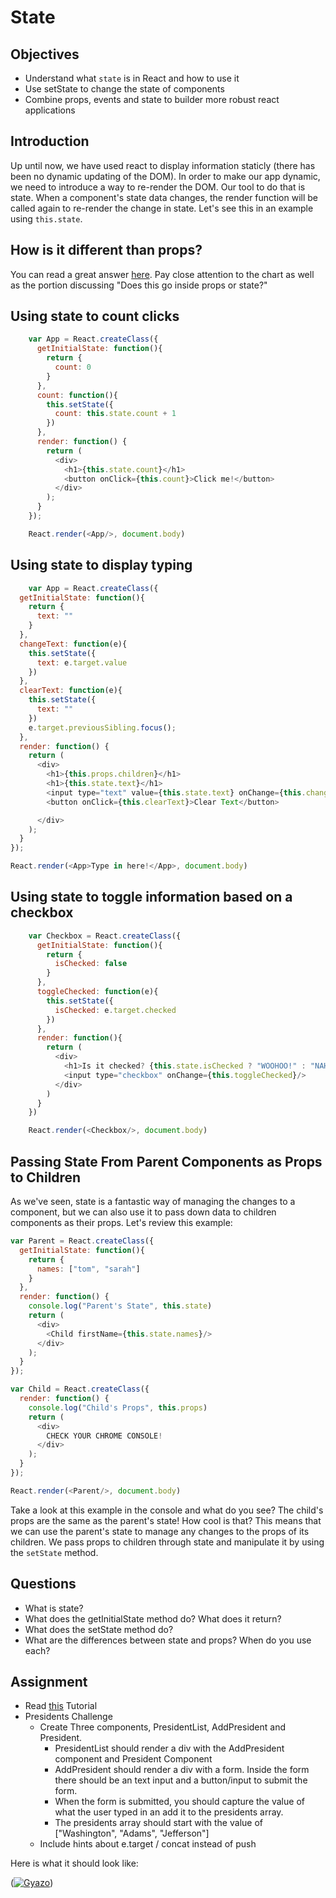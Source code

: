 # State

## Objectives

* Understand what `state` is in React and how to use it
* Use setState to change the state of components
* Combine props, events and state to builder more robust react applications

## Introduction

Up until now, we have used react to display information staticly (there has been no dynamic updating of the DOM). In order to make our app dynamic, we need to introduce a way to re-render the DOM. Our tool to do that is state. When a component's state data changes, the render function will be called again to re-render the change in state. Let's see this in an example using `this.state`.

## How is it different than props?

You can read a great answer [here](https://github.com/uberVU/react-guide/blob/master/props-vs-state.md). Pay close attention to the chart as well as the portion discussing "Does this go inside props or state?"

## Using state to count clicks

```js
    var App = React.createClass({
      getInitialState: function(){
        return {
          count: 0
        }
      },
      count: function(){
        this.setState({
          count: this.state.count + 1
        })
      },
      render: function() {
        return (
          <div>
            <h1>{this.state.count}</h1>
            <button onClick={this.count}>Click me!</button>
          </div>
        );
      }
    });

    React.render(<App/>, document.body)
```

## Using state to display typing

```js
    var App = React.createClass({
  getInitialState: function(){
    return {
      text: ""
    }
  },
  changeText: function(e){
    this.setState({
      text: e.target.value
    })
  },
  clearText: function(e){
    this.setState({
      text: ""
    })
    e.target.previousSibling.focus();
  },
  render: function() {
    return (
      <div>
        <h1>{this.props.children}</h1>
        <h1>{this.state.text}</h1>
        <input type="text" value={this.state.text} onChange={this.changeText} autoFocus/>
        <button onClick={this.clearText}>Clear Text</button>

      </div>
    );
  }
});

React.render(<App>Type in here!</App>, document.body)
```

## Using state to toggle information based on a checkbox 

```js
    var Checkbox = React.createClass({
      getInitialState: function(){
        return {
          isChecked: false
        }
      },
      toggleChecked: function(e){
        this.setState({
          isChecked: e.target.checked
        })
      },
      render: function(){
        return (
          <div>
            <h1>Is it checked? {this.state.isChecked ? "WOOHOO!" : "NAHHH"}</h1>
            <input type="checkbox" onChange={this.toggleChecked}/>
          </div>
        )
      }
    })

    React.render(<Checkbox/>, document.body)
```

## Passing State From Parent Components as Props to Children

As we've seen, state is a fantastic way of managing the changes to a component, but we can also use it to pass down data to children components as their props. Let's review this example:

```js
var Parent = React.createClass({
  getInitialState: function(){
    return {
      names: ["tom", "sarah"]
    }
  },
  render: function() {
    console.log("Parent's State", this.state)
    return (
      <div>
        <Child firstName={this.state.names}/>
      </div>
    );
  }
});

var Child = React.createClass({
  render: function() {
    console.log("Child's Props", this.props)
    return (
      <div>
        CHECK YOUR CHROME CONSOLE!
      </div>
    );
  }
});

React.render(<Parent/>, document.body)
```

Take a look at this example in the console and what do you see? The child's props are the same as the parent's state! How cool is that? This means that we can use the parent's state to manage any changes to the props of its children. We pass props to children through state and manipulate it by using the `setState` method.

## Questions

* What is state?
* What does the getInitialState method do? What does it return?
* What does the setState method do?
* What are the differences between state and props? When do you use each?

## Assignment

* Read [this](https://medium.com/react-tutorials/react-state-14a6d4f736f5) Tutorial
* Presidents Challenge
  - Create Three components, PresidentList, AddPresident and President. 
    + PresidentList should render a div with the AddPresident component and President Component 
    + AddPresident should render a div with a form. Inside the form there should be an text input and a button/input to submit the form. 
    + When the form is submitted, you should capture the value of what the user typed in an add it to the presidents array.
    + The presidents array should start with the value of ["Washington", "Adams", "Jefferson"]
  - Include hints about e.target / concat instead of push 

Here is what it should look like: 

([![Gyazo](https://i.gyazo.com/09ea982695533095e274db62a363db0c.gif)](https://gyazo.com/09ea982695533095e274db62a363db0c))
